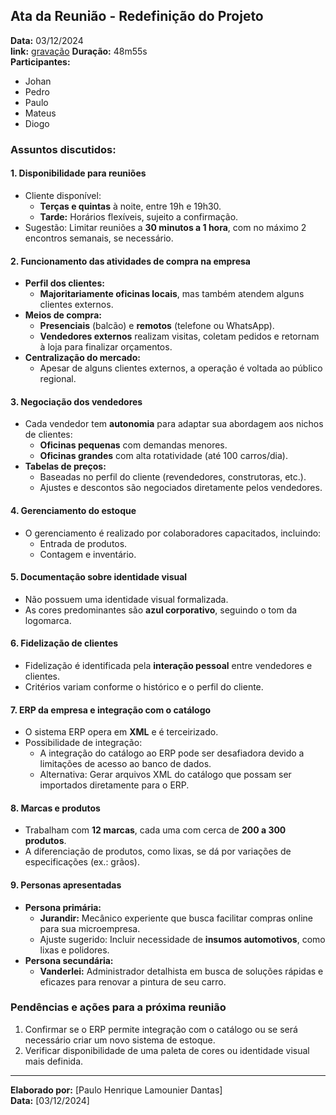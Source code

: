 ## **Ata da Reunião - Redefinição do Projeto**

**Data:** 03/12/2024  
**link:** [gravação](https://www.youtube.com/watch?v=wIhgt0hz3R8)
**Duração:** 48m55s  
**Participantes:**

- Johan
- Pedro
- Paulo
- Mateus
- Diogo

### **Assuntos discutidos:**

#### **1. Disponibilidade para reuniões**
- Cliente disponível:
    - **Terças e quintas** à noite, entre 19h e 19h30.
    - **Tarde:** Horários flexíveis, sujeito a confirmação.
- Sugestão: Limitar reuniões a **30 minutos a 1 hora**, com no máximo 2 encontros semanais, se necessário.

#### **2. Funcionamento das atividades de compra na empresa**
- **Perfil dos clientes:**
    - **Majoritariamente oficinas locais**, mas também atendem alguns clientes externos.
- **Meios de compra:**
    - **Presenciais** (balcão) e **remotos** (telefone ou WhatsApp).
    - **Vendedores externos** realizam visitas, coletam pedidos e retornam à loja para finalizar orçamentos.
- **Centralização do mercado:**
    - Apesar de alguns clientes externos, a operação é voltada ao público regional.

#### **3. Negociação dos vendedores**
- Cada vendedor tem **autonomia** para adaptar sua abordagem aos nichos de clientes:
    - **Oficinas pequenas** com demandas menores.
    - **Oficinas grandes** com alta rotatividade (até 100 carros/dia).
- **Tabelas de preços:**
    - Baseadas no perfil do cliente (revendedores, construtoras, etc.).
    - Ajustes e descontos são negociados diretamente pelos vendedores.

#### **4. Gerenciamento do estoque**
- O gerenciamento é realizado por colaboradores capacitados, incluindo:
    - Entrada de produtos.
    - Contagem e inventário.

#### **5. Documentação sobre identidade visual**
- Não possuem uma identidade visual formalizada.
- As cores predominantes são **azul corporativo**, seguindo o tom da logomarca.

#### **6. Fidelização de clientes**
- Fidelização é identificada pela **interação pessoal** entre vendedores e clientes.
- Critérios variam conforme o histórico e o perfil do cliente.

#### **7. ERP da empresa e integração com o catálogo**
- O sistema ERP opera em **XML** e é terceirizado.
- Possibilidade de integração:
    - A integração do catálogo ao ERP pode ser desafiadora devido a limitações de acesso ao banco de dados.
    - Alternativa: Gerar arquivos XML do catálogo que possam ser importados diretamente para o ERP.

#### **8. Marcas e produtos**
- Trabalham com **12 marcas**, cada uma com cerca de **200 a 300 produtos**.
- A diferenciação de produtos, como lixas, se dá por variações de especificações (ex.: grãos).

#### **9. Personas apresentadas**
- **Persona primária:**
    - **Jurandir:** Mecânico experiente que busca facilitar compras online para sua microempresa.
    - Ajuste sugerido: Incluir necessidade de **insumos automotivos**, como lixas e polidores.
- **Persona secundária:**
    - **Vanderlei:** Administrador detalhista em busca de soluções rápidas e eficazes para renovar a pintura de seu carro.

### **Pendências e ações para a próxima reunião**

1. Confirmar se o ERP permite integração com o catálogo ou se será necessário criar um novo sistema de estoque.
2. Verificar disponibilidade de uma paleta de cores ou identidade visual mais definida.

---

**Elaborado por:** [Paulo Henrique Lamounier Dantas]  
**Data:** [03/12/2024]